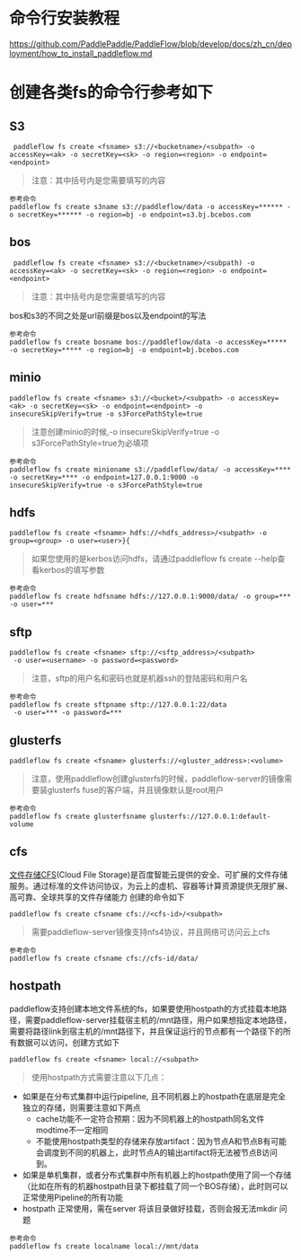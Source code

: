 # 命令行安装教程
https://github.com/PaddlePaddle/PaddleFlow/blob/develop/docs/zh_cn/deployment/how_to_install_paddleflow.md
# 创建各类fs的命令行参考如下
## S3
```
 paddleflow fs create <fsname> s3://<bucketname>/<subpath> -o accessKey=<ak> -o secretKey=<sk> -o region=<region> -o endpoint=<endpoint>
```
> 注意：其中括号内是您需要填写的内容

```
参考命令
paddleflow fs create s3name s3://paddleflow/data -o accessKey=****** -o secretKey=****** -o region=bj -o endpoint=s3.bj.bcebos.com
```
## bos
```
 paddleflow fs create <fsname> s3://<bucketname>/<subpath) -o accessKey=<ak> -o secretKey=<sk> -o region=<region> -o endpoint=<endpoint>
```
> 注意：其中括号内是您需要填写的内容

bos和s3的不同之处是url前缀是bos以及endpoint的写法
```
参考命令
paddleflow fs create bosname bos://paddleflow/data -o accessKey=***** -o secretKey=***** -o region=bj -o endpoint=bj.bcebos.com
```
## minio
```
paddleflow fs create <fsname> s3://<bucket>/<subpath> -o accessKey=<ak> -o secretKey=<sk> -o endpoint=<endpoint> -o insecureSkipVerify=true -o s3ForcePathStyle=true
```
> 注意创建minio的时候,-o insecureSkipVerify=true -o s3ForcePathStyle=true为必填项

```
参考命令
paddleflow fs create minioname s3://paddleflow/data/ -o accessKey=**** -o secretKey=**** -o endpoint=127.0.0.1:9000 -o insecureSkipVerify=true -o s3ForcePathStyle=true
```
## hdfs
```
paddleflow fs create <fsname> hdfs://<hdfs_address>/<subpath> -o group=<group> -o user=<user>}{
```
> 如果您使用的是kerbos访问hdfs，请通过paddleflow fs create --help查看kerbos的填写参数

```
参考命令
paddleflow fs create hdfsname hdfs://127.0.0.1:9000/data/ -o group=*** -o user=***
```

## sftp
```
paddleflow fs create <fsname> sftp://<sftp_address>/<subpath>
 -o user=<username> -o password=<password>
```
> 注意，sftp的用户名和密码也就是机器ssh的登陆密码和用户名

```
参考命令
paddleflow fs create sftpname sftp://127.0.0.1:22/data
 -o user=*** -o password=***
```
## glusterfs
```
paddleflow fs create <fsname> glusterfs://<gluster_address>:<volume>
```
> 注意，使用paddleflow创建glusterfs的时候，paddleflow-server的镜像需要装glusterfs fuse的客户端，并且镜像默认是root用户

```
参考命令
paddleflow fs create glusterfsname glusterfs://127.0.0.1:default-volume
```

## cfs
[文件存储CFS](https://cloud.baidu.com/product/cfs.html)(Cloud File Storage)是百度智能云提供的安全、可扩展的文件存储服务。通过标准的文件访问协议，为云上的虚机、容器等计算资源提供无限扩展、高可靠、全球共享的文件存储能力
创建的命令如下
```
paddleflow fs create cfsname cfs://<cfs-id>/<subpath>
```
> 需要paddleflow-server镜像支持nfs4协议，并且网络可访问云上cfs

```
参考命令
paddleflow fs create cfsname cfs://cfs-id/data/
```

## hostpath
paddleflow支持创建本地文件系统的fs，如果要使用hostpath的方式挂载本地路径，需要paddleflow-server挂载宿主机的/mnt路径，用户如果想指定本地路径，需要将路径link到宿主机的/mnt路径下，并且保证运行的节点都有一个路径下的所有数据可以访问，创建方式如下
```
paddleflow fs create <fsname> local://<subpath>
```
> 使用hostpath方式需要注意以下几点：
- 如果是在分布式集群中运行pipeline, 且不同机器上的hostpath在底层是完全独立的存储，则需要注意如下两点
    - cache功能不一定符合预期：因为不同机器上的hostpath同名文件modtime不一定相同
    - 不能使用hostpath类型的存储来存放artifact：因为节点A和节点B有可能会调度到不同的机器上，此时节点A的输出artifact将无法被节点B访问到。
- 如果是单机集群，或者分布式集群中所有机器上的hostpath使用了同一个存储（比如在所有的机器hostpath目录下都挂载了同一个BOS存储），此时则可以正常使用Pipeline的所有功能
- hostpath 正常使用，需在server 将该目录做好挂载，否则会报无法mkdir 问题

```
参考命令
paddleflow fs create localname local://mnt/data
```
